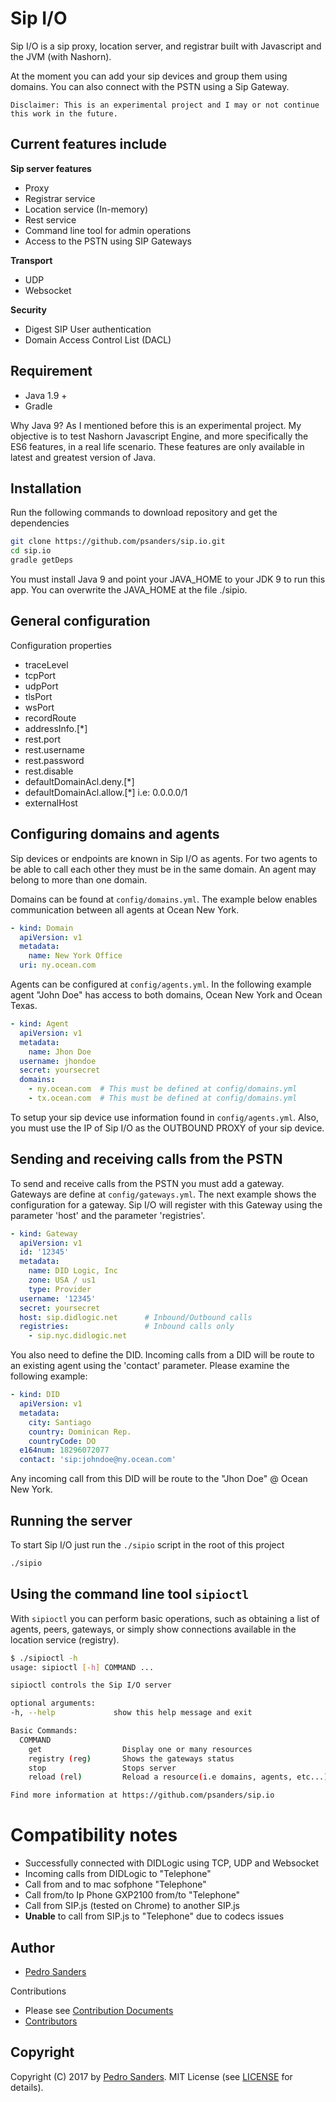 # Sip I/O

Sip I/O is a sip proxy, location server, and registrar built with Javascript and the JVM (with Nashorn). 

At the moment you can add your sip devices and group them using domains. You can also connect with the PSTN using a 
Sip Gateway.

`Disclaimer: This is an experimental project and I may or not continue
this work in the future.`

## Current features include

**Sip server features**

- Proxy
- Registrar service
- Location service (In-memory)
- Rest service
- Command line tool for admin operations
- Access to the PSTN using SIP Gateways

**Transport**

- UDP
- Websocket

**Security**

- Digest SIP User authentication
- Domain Access Control List (DACL)

## Requirement

* Java 1.9 +
* Gradle

Why Java 9? As I mentioned before this is an experimental project. My objective is to test Nashorn Javascript Engine, 
and more specifically the ES6 features, in a real life scenario. These features are only available in latest and greatest 
version of Java.

## Installation

Run the following commands to download repository and get the dependencies

```bash
git clone https://github.com/psanders/sip.io.git
cd sip.io
gradle getDeps
```

You must install Java 9 and point your JAVA_HOME to your JDK 9 to run this app. You can overwrite the JAVA_HOME at the 
file ./sipio.

## General configuration

Configuration properties

- traceLevel
- tcpPort
- udpPort
- tlsPort
- wsPort
- recordRoute
- addressInfo.[*]
- rest.port
- rest.username
- rest.password
- rest.disable
- defaultDomainAcl.deny.[*]
- defaultDomainAcl.allow.[*]  i.e: 0.0.0.0/1
- externalHost

## Configuring domains and agents

Sip devices or endpoints are known in Sip I/O as agents. For two agents to be able to call each other they must be in the 
same domain. An agent may belong to more than one domain.

Domains can be found at `config/domains.yml`. The example below enables communication between all agents at Ocean New York.

```yaml
- kind: Domain
  apiVersion: v1
  metadata:
    name: New York Office
  uri: ny.ocean.com
```

Agents can be configured at `config/agents.yml`. In the following example agent "John Doe" has access to both domains, 
Ocean New York and Ocean Texas.

```yaml
- kind: Agent
  apiVersion: v1
  metadata:
    name: Jhon Doe
  username: jhondoe
  secret: yoursecret
  domains:
    - ny.ocean.com  # This must be defined at config/domains.yml
    - tx.ocean.com  # This must be defined at config/domains.yml
```

To setup your sip device use information found in `config/agents.yml`. Also, you must use the IP of Sip I/O as the 
OUTBOUND PROXY of your sip device.

## Sending and receiving calls from the PSTN

To send and receive calls from the PSTN you must add a gateway. Gateways are define at `config/gateways.yml`. The next 
example shows the configuration for a gateway. Sip I/O will register with this Gateway using the parameter 'host'
and the parameter 'registries'.

```yaml
- kind: Gateway
  apiVersion: v1
  id: '12345'
  metadata:
    name: DID Logic, Inc
    zone: USA / us1
    type: Provider
  username: '12345'
  secret: yoursecret
  host: sip.didlogic.net      # Inbound/Outbound calls
  registries:                 # Inbound calls only
    - sip.nyc.didlogic.net
```

You also need to define the DID. Incoming calls from a DID will be route to an existing agent using the 'contact' 
parameter. Please examine the following example:

```yaml
- kind: DID
  apiVersion: v1
  metadata:
    city: Santiago
    country: Dominican Rep.
    countryCode: DO
  e164num: 18296072077
  contact: 'sip:johndoe@ny.ocean.com'
```

Any incoming call from this DID will be route to the "Jhon Doe" @ Ocean New York.

## Running the server

To start Sip I/O just run the `./sipio` script in the root of this 
project

```bash
./sipio
```

## Using the command line tool `sipioctl`

With `sipioctl` you can perform basic operations, such as obtaining a list of agents, peers, gateways, or simply show 
connections available in the location service (registry).

```bash
$ ./sipioctl -h
usage: sipioctl [-h] COMMAND ...

sipioctl controls the Sip I/O server

optional arguments:
-h, --help             show this help message and exit

Basic Commands:
  COMMAND
    get                  Display one or many resources
    registry (reg)       Shows the gateways status
    stop                 Stops server
    reload (rel)         Reload a resource(i.e domains, agents, etc...)

Find more information at https://github.com/psanders/sip.io
```

# Compatibility notes

- Successfully connected with DIDLogic using TCP, UDP and Websocket
- Incoming calls from DIDLogic to "Telephone"
- Call from and to mac sofphone "Telephone"
- Call from/to Ip Phone GXP2100 from/to "Telephone"
- Call from SIP.js (tested on Chrome) to another SIP.js
- **Unable** to call from SIP.js to "Telephone" due to codecs issues

## Author
 - [Pedro Sanders](https://github.com/psanders)

Contributions

 - Please see [Contribution Documents](https://github.com/psanders/sip.io/blob/master/CONTRIBUTING.md)
 - [Contributors](https://github.com/psanders/sip.io/graphs/contributors)

## Copyright
Copyright (C) 2017 by [Pedro Sanders](https://github.com/psanders). MIT License (see [LICENSE](https://github.com/psanders/sip.io/blob/master/LICENSE) for details).
